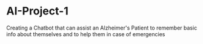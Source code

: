 # AI-Project-1
Creating  a Chatbot that can assist an Alzheimer's Patient to remember basic info about themselves and to help them in case of emergencies
